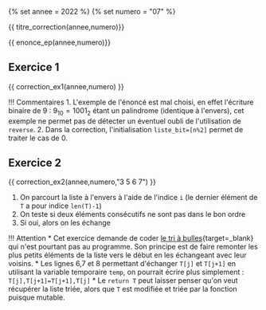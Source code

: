 {% set annee = 2022 %}
{% set numero = "07" %}


{{ titre_correction(annee,numero)}}

{{ enonce_ep(annee,numero)}}
 

## Exercice 1

{{ correction_ex1(annee,numero) }}

!!! Commentaires
    1. L'exemple de l'énoncé est mal choisi, en effet l'écriture binaire de 9 : $9_{10}=1001_2$ étant un palindrome (identique à l'envers), cet exemple ne permet pas de détecter un éventuel oubli de l'utilisation de `reverse`.
    2. Dans la correction, l'initialisation `liste_bit=[n%2]` permet de traiter le cas de 0.

## Exercice 2 
{{ correction_ex2(annee,numero,"3 5 6 7") }}

1. On parcourt la liste à l'envers à l'aide de l'indice `i` (le dernier élément de `T` a pour indice `len(T)-1`)
2. On teste si deux éléments consécutifs ne sont pas dans le bon ordre
3. Si oui, alors on les échange

!!! Attention
    * Cet exercice demande de coder [le tri à bulles](https://fr.wikipedia.org/wiki/Tri_%C3%A0_bulles){target=_blank} qui n'est pourtant pas au programme. Son principe est de faire remonter les plus petits éléments de la liste vers le début en les échangeant avec leur voisins.
    * Les lignes 6,7 et 8 permettant d'échanger `T[j]` et `T[j+1]` en utilisant la variable temporaire `temp`, on pourrait écrire plus simplement : `T[j],T[j+1]=T[j+1],T[j]`
    * Le `return T` peut laisser penser qu'on veut récupérer la liste triée, alors que `T` est modifiée et triée par la fonction puisque mutable.


